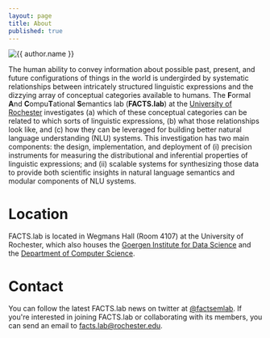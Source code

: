 ```yaml
---
layout: page
title: About
published: true
---
```


<div class="page" markdown="1">

<img
    class="me"
    alt="{{ author.name }}"
    src="{{ site.author.photo | relative_url }}"
    srcset="{{ site.author.photo2x | relative_url }} 2x"
/>

The human ability to convey information about possible past, present, and future configurations of things in the world is undergirded by systematic relationships between intricately structured linguistic expressions and the dizzying array of conceptual categories available to humans. The **F**ormal **A**nd **C**ompu**T**ational **S**emantics lab (**FACTS.lab**) at the [University of Rochester](https://www.rochester.edu/) investigates (a) which of these conceptual categories can be related to which sorts of linguistic expressions, (b) what those relationships look like, and (c) how they can be leveraged for building better natural language understanding (NLU) systems. This investigation has two main components:  the design, implementation, and deployment of (i) precision instruments for measuring the distributional and inferential properties of linguistic expressions; and (ii) scalable systems for synthesizing those data to provide both scientific insights in natural language semantics and modular components of NLU systems.

# Location

FACTS.lab is located in Wegmans Hall (Room 4107) at the University of Rochester, which also houses the [Goergen Institute for Data Science](http://www.sas.rochester.edu/dsc/) and the [Department of Computer Science](https://www.cs.rochester.edu/).

# Contact

You can follow the latest FACTS.lab news on twitter at [@factsemlab](https://twitter.com/factsemlab). If you're interested in joining FACTS.lab or collaborating with its members, you can send an email to [facts.lab@rochester.edu](mailto:facts.lab@rochester.edu).

</div>
